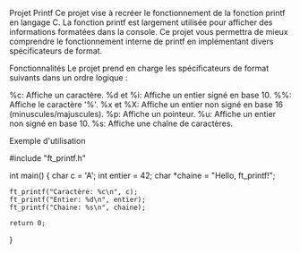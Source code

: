 Projet Printf
Ce projet vise à recréer le fonctionnement de la fonction printf en langage C. La fonction printf est largement utilisée pour afficher des informations formatées dans la console. Ce projet vous permettra de mieux comprendre le fonctionnement interne de printf en implémentant divers spécificateurs de format.

Fonctionnalités
Le projet prend en charge les spécificateurs de format suivants dans un ordre logique :

%c: Affiche un caractère.
%d et %i: Affiche un entier signé en base 10.
%%: Affiche le caractère '%'.
%x et %X: Affiche un entier non signé en base 16 (minuscules/majuscules).
%p: Affiche un pointeur.
%u: Affiche un entier non signé en base 10.
%s: Affiche une chaîne de caractères.

Exemple d'utilisation

#include "ft_printf.h"

int main() {
    char c = 'A';
    int entier = 42;
    char *chaine = "Hello, ft_printf!";

    ft_printf("Caractère: %c\n", c);
    ft_printf("Entier: %d\n", entier);
    ft_printf("Chaine: %s\n", chaine);

    return 0;
}

